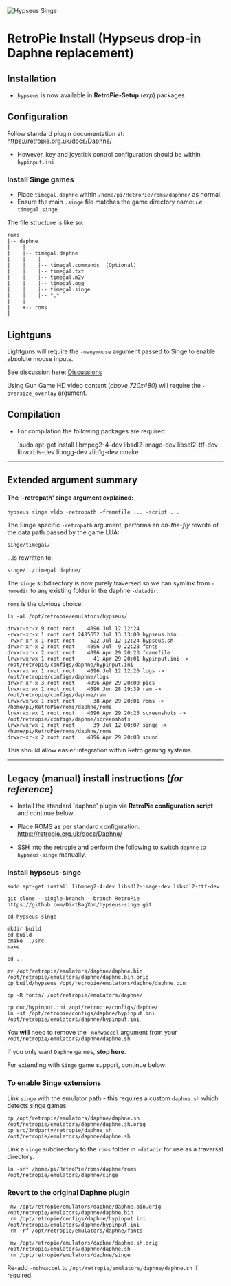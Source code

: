 ![Hypseus Singe](https://raw.githubusercontent.com/DirtBagXon/hypseus-singe/master/screenshots/hypseus-minilogo.png)

# RetroPie Install (Hypseus drop-in Daphne replacement)

## Installation

* `hypseus` is now available in **RetroPie-Setup** (_exp_) packages.

## Configuration

Follow standard plugin documentation at: https://retropie.org.uk/docs/Daphne/

* However, key and joystick control configuration should be within `hypinput.ini`

### Install Singe games

* Place ``timegal.daphne`` within ``/home/pi/RetroPie/roms/daphne/`` as normal.
* Ensure the main ``.singe`` file matches the game directory name: *i.e.* ``timegal.singe``.

The file structure is like so:

    roms
    |-- daphne
    |    |
    |    |-- timegal.daphne
    |    |    |
    |    |    |-- timegal.commands  (Optional)
    |    |    |-- timegal.txt
    |    |    |-- timegal.m2v
    |    |    |-- timegal.ogg
    |    |    |-- timegal.singe
    |    |    |-- *.*
    |    |
    |    +-- roms
    |


## Lightguns

Lightguns will require the ``-manymouse`` argument passed to Singe to enable absolute mouse inputs.

See discussion here: [Discussions](https://github.com/DirtBagXon/hypseus-singe/discussions/)

Using Gun Game HD video content (_above 720x480_) will require the ``-oversize_overlay`` argument.

## Compilation

* For compilation the following packages are required:

    `sudo apt-get install libmpeg2-4-dev libsdl2-image-dev libsdl2-ttf-dev libvorbis-dev libogg-dev zlib1g-dev cmake

*  *  *  *  *

## Extended argument summary

#### The '-retropath' singe argument explained:

    hypseus singe vldp -retropath -framefile ... -script ...

The Singe specific ``-retropath`` argument, performs an *on-the-fly* rewrite of the data path passed by the game LUA:

    singe/timegal/

...is rewritten to:

    singe/../timegal.daphne/

The ``singe`` subdirectory is now purely traversed so we can symlink from ``-homedir`` to any existing folder in the daphne ``-datadir``.

``roms`` is the obvious choice:

    ls -al /opt/retropie/emulators/hypseus/

    drwxr-xr-x 9 root root    4096 Jul 12 12:24 .
    -rwxr-xr-x 1 root root 2485652 Jul 13 13:00 hypseus.bin
    -rwxr-xr-x 1 root root     522 Jul 12 12:24 hypseus.sh
    drwxr-xr-x 2 root root    4096 Jul  9 22:28 fonts
    drwxr-xr-x 2 root root    4096 Apr 29 20:23 framefile
    lrwxrwxrwx 1 root root      41 Apr 29 20:01 hypinput.ini -> /opt/retropie/configs/daphne/hypinput.ini
    lrwxrwxrwx 1 root root    4096 Jul 12 12:26 logs -> /opt/retropie/configs/daphne/logs
    drwxr-xr-x 3 root root    4096 Apr 29 20:00 pics
    lrwxrwxrwx 1 root root    4096 Jun 28 19:39 ram -> /opt/retropie/configs/daphne/ram
    lrwxrwxrwx 1 root root      38 Apr 29 20:01 roms -> /home/pi/RetroPie/roms/daphne/roms
    lrwxrwxrwx 1 root root    4096 Apr 29 20:23 screenshots -> /opt/retropie/configs/daphne/screenshots
    lrwxrwxrwx 1 root root      39 Jul 12 00:07 singe -> /home/pi/RetroPie/roms/daphne/roms
    drwxr-xr-x 2 root root    4096 Apr 29 20:00 sound

This should allow easier integration within Retro gaming systems.

  *  *  *  *  *

## Legacy (manual) install instructions (_for reference_)

* Install the standard 'daphne' plugin via **RetroPie configuration script** and continue below.

* Place ROMS as per standard configuration: https://retropie.org.uk/docs/Daphne/

* SSH into the retropie and perform the following to switch `daphne` to `hypseus-singe` manually.

### Install hypseus-singe

    sudo apt-get install libmpeg2-4-dev libsdl2-image-dev libsdl2-ttf-dev

    git clone --single-branch --branch RetroPie https://github.com/DirtBagXon/hypseus-singe.git

    cd hypseus-singe

    mkdir build
    cd build
    cmake ../src
    make

    cd ..

    mv /opt/retropie/emulators/daphne/daphne.bin /opt/retropie/emulators/daphne/daphne.bin.orig
    cp build/hypseus /opt/retropie/emulators/daphne/daphne.bin

    cp -R fonts/ /opt/retropie/emulators/daphne/

    cp doc/hypinput.ini /opt/retropie/configs/daphne/
    ln -sf /opt/retropie/configs/daphne/hypinput.ini /opt/retropie/emulators/daphne/hypinput.ini

You **will** need to remove the ``-nohwaccel`` argument from your ``/opt/retropie/emulators/daphne/daphne.sh``

If you only want ``Daphne`` games, **stop here**.

For extending with ``Singe`` game support, continue below:

### To enable Singe extensions

Link ``singe`` with the emulator path - this requires a custom ``daphne.sh`` which detects singe games:

    cp /opt/retropie/emulators/daphne/daphne.sh /opt/retropie/emulators/daphne/daphne.sh.orig
    cp src/3rdparty/retropie/daphne.sh /opt/retropie/emulators/daphne/daphne.sh

Link a ``singe`` subdirectory to the ``roms`` folder in ``-datadir`` for use as a traversal directory.

    ln -snf /home/pi/RetroPie/roms/daphne/roms /opt/retropie/emulators/daphne/singe

### Revert to the original Daphne plugin

     mv /opt/retropie/emulators/daphne/daphne.bin.orig /opt/retropie/emulators/daphne/daphne.bin
     rm /opt/retropie/configs/daphne/hypinput.ini /opt/retropie/emulators/daphne/hypinput.ini
     rm -rf /opt/retropie/emulators/daphne/fonts

     mv /opt/retropie/emulators/daphne/daphne.sh.orig /opt/retropie/emulators/daphne/daphne.sh
     rm /opt/retropie/emulators/daphne/singe

Re-add ``-nohwaccel`` to  ``/opt/retropie/emulators/daphne/daphne.sh`` if required.

